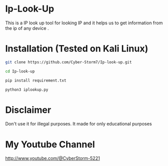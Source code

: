 # Ip-Look-Up
This is a IP look up tool for looking IP and it helps us to get information from the ip of any device .
# Installation (Tested on Kali Linux)
```bash
git clone https://github.com/Cyber-Storm7/Ip-look-up.git
```
```bash
cd Ip-look-up
```
```bash
pip install requirement.txt
```
```bash
python3 iplookup.py
```
# Disclaimer
Don't use it for illegal purposes. It made for only educational purposes
# My Youtube Channel

http://www.youtube.com/@CyberStorm-5221